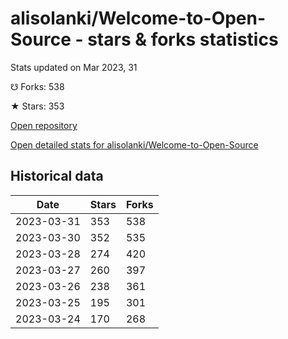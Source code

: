 # alisolanki/Welcome-to-Open-Source - stars & forks statistics

Stats updated on Mar 2023, 31

☋ Forks: 538

★ Stars: 353

[Open repository](https://github.com/alisolanki/Welcome-to-Open-Source)

[Open detailed stats for alisolanki/Welcome-to-Open-Source](https://reviewgithub.com/rep/alisolanki/Welcome-to-Open-Source)

## Historical data
| Date | Stars | Forks |
|------|-------|-------|
| 2023-03-31 | 353 | 538 | 
| 2023-03-30 | 352 | 535 | 
| 2023-03-28 | 274 | 420 | 
| 2023-03-27 | 260 | 397 | 
| 2023-03-26 | 238 | 361 | 
| 2023-03-25 | 195 | 301 | 
| 2023-03-24 | 170 | 268 | 

